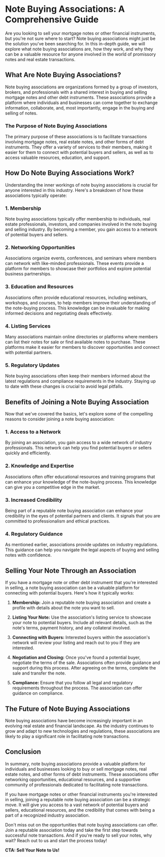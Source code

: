 # Note Buying Associations: A Comprehensive Guide

Are you looking to sell your mortgage notes or other financial instruments, but you're not sure where to start? Note buying associations might just be the solution you've been searching for. In this in-depth guide, we will explore what note buying associations are, how they work, and why they can be a valuable resource for anyone involved in the world of promissory notes and real estate transactions.

## What Are Note Buying Associations?

Note buying associations are organizations formed by a group of investors, brokers, and professionals with a shared interest in buying and selling mortgage notes and other debt instruments. These associations provide a platform where individuals and businesses can come together to exchange information, collaborate, and, most importantly, engage in the buying and selling of notes.

### The Purpose of Note Buying Associations

The primary purpose of these associations is to facilitate transactions involving mortgage notes, real estate notes, and other forms of debt instruments. They offer a variety of services to their members, making it easier for them to connect with potential buyers and sellers, as well as to access valuable resources, education, and support.

## How Do Note Buying Associations Work?

Understanding the inner workings of note buying associations is crucial for anyone interested in this industry. Here's a breakdown of how these associations typically operate:

### 1. Membership

Note buying associations typically offer membership to individuals, real estate professionals, investors, and companies involved in the note buying and selling industry. By becoming a member, you gain access to a network of potential buyers and sellers.

### 2. Networking Opportunities

Associations organize events, conferences, and seminars where members can network with like-minded professionals. These events provide a platform for members to showcase their portfolios and explore potential business partnerships.

### 3. Education and Resources

Associations often provide educational resources, including webinars, workshops, and courses, to help members improve their understanding of the note-buying process. This knowledge can be invaluable for making informed decisions and negotiating deals effectively.

### 4. Listing Services

Many associations maintain online directories or platforms where members can list their notes for sale or find available notes to purchase. These platforms make it easier for members to discover opportunities and connect with potential partners.

### 5. Regulatory Updates

Note buying associations often keep their members informed about the latest regulations and compliance requirements in the industry. Staying up to date with these changes is crucial to avoid legal pitfalls.

## Benefits of Joining a Note Buying Association

Now that we've covered the basics, let's explore some of the compelling reasons to consider joining a note buying association:

### 1. Access to a Network

By joining an association, you gain access to a wide network of industry professionals. This network can help you find potential buyers or sellers quickly and efficiently.

### 2. Knowledge and Expertise

Associations often offer educational resources and training programs that can enhance your knowledge of the note-buying process. This knowledge can give you a competitive edge in the market.

### 3. Increased Credibility

Being part of a reputable note buying association can enhance your credibility in the eyes of potential partners and clients. It signals that you are committed to professionalism and ethical practices.

### 4. Regulatory Guidance

As mentioned earlier, associations provide updates on industry regulations. This guidance can help you navigate the legal aspects of buying and selling notes with confidence.

## Selling Your Note Through an Association

If you have a mortgage note or other debt instrument that you're interested in selling, a note buying association can be a valuable platform for connecting with potential buyers. Here's how it typically works:

1. **Membership:** Join a reputable note buying association and create a profile with details about the note you want to sell.

2. **Listing Your Note:** Use the association's listing service to showcase your note to potential buyers. Include all relevant details, such as the note's terms, payment history, and any collateral involved.

3. **Connecting with Buyers:** Interested buyers within the association's network will review your listing and reach out to you if they are interested.

4. **Negotiation and Closing:** Once you've found a potential buyer, negotiate the terms of the sale. Associations often provide guidance and support during this process. After agreeing on the terms, complete the sale and transfer the note.

5. **Compliance:** Ensure that you follow all legal and regulatory requirements throughout the process. The association can offer guidance on compliance.

## The Future of Note Buying Associations

Note buying associations have become increasingly important in an evolving real estate and financial landscape. As the industry continues to grow and adapt to new technologies and regulations, these associations are likely to play a significant role in facilitating note transactions.

## Conclusion

In summary, note buying associations provide a valuable platform for individuals and businesses looking to buy or sell mortgage notes, real estate notes, and other forms of debt instruments. These associations offer networking opportunities, educational resources, and a supportive community of professionals dedicated to facilitating note transactions.

If you have mortgage notes or other financial instruments you're interested in selling, joining a reputable note buying association can be a strategic move. It will give you access to a vast network of potential buyers and sellers, educational resources, and the credibility that comes with being a part of a recognized industry association.

Don't miss out on the opportunities that note buying associations can offer. Join a reputable association today and take the first step towards successful note transactions. And if you're ready to sell your notes, why wait? Reach out to us and start the process today!

**CTA: Sell Your Note to Us!**